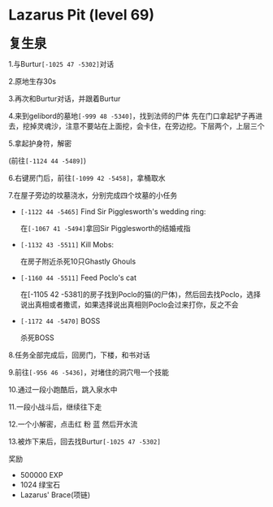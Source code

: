 # Lazarus Pit (level 69)
<span style="font-size: 25px;">**复生泉**</span>

1.与Burtur`[-1025 47 -5302]`对话

2.原地生存30s

3.再次和Burtur对话，并跟着Burtur

4.来到gelibord的墓地`[-999 48 -5340]`，找到法师的尸体
先在门口拿起铲子再进去，挖掉灵魂沙，注意不要站在上面挖，会卡住，在旁边挖。下层两个，上层三个

5.拿起护身符，解密

(前往`[-1124 44 -5489]`)

6.右键房门后，前往`[-1099 42 -5458]`，拿桶取水

7.在屋子旁边的坟墓浇水，分别完成四个坟墓的小任务

+ `[-1122 44 -5465]` Find Sir Pigglesworth's wedding ring:

  在`[-1067 41 -5494]`拿回Sir Pigglesworth的结婚戒指

+ `[-1132 43 -5511]` Kill Mobs:

  在房子附近杀死10只Ghastly Ghouls

+ `[-1160 44 -5511]` Feed Poclo's cat

  在[-1105 42 -5381]的房子找到Poclo的猫(的尸体)，然后回去找Poclo，选择说出真相或者撒谎，如果选择说出真相则Poclo会过来打你，反之不会

+ `[-1172 44 -5470]` BOSS

  杀死BOSS

8.任务全部完成后，回房门，下楼，和书对话

9.前往`[-956 46 -5436]`，对堵住的洞穴甩一个技能

10.通过一段小跑酷后，跳入泉水中

11.一段小战斗后，继续往下走

12.一个小解密，点击红 粉 蓝 然后开水流

13.被炸下来后，回去找Burtur`[-1025 47 -5302]`

奖励
+ 500000 EXP
+ 1024 绿宝石
+ Lazarus' Brace(项链)